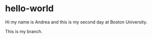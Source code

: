 # hello-world

Hi my name is Andrea and this is my second day at Boston University.

This is my branch.
